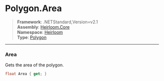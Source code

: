 # Polygon.Area

> **Framework**: .NETStandard,Version=v2.1  
> **Assembly**: [Heirloom.Core][0]  
> **Namespace**: [Heirloom][0]  
> **Type**: [Polygon][1]  

--------------------------------------------------------------------------------

### Area

Gets the area of the polygon.

```cs
float Area { get; }
```

[0]: ../Heirloom.Core.md
[1]: Heirloom.Polygon.md
